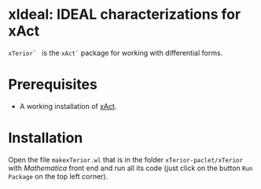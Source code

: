 # xIdeal: IDEAL characterizations for xAct

``xTerior` `` is the `` xAct` `` package for working with differential forms.

# Prerequisites

* A working installation of [xAct](http://www.xact.es/).

# Installation

Open the file `makexTerior.wl` that is in the folder `xTerior-paclet/xTerior` with *Mathematica* front end and
run all its code (just click on the button `Run Package` on the top left corner).
